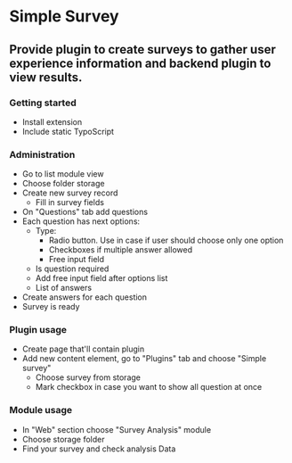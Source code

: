 # Simple Survey

## Provide plugin to create surveys to gather user experience information and backend plugin to view results.

### Getting started

* Install extension
* Include static TypoScript

### Administration

* Go to list module view
* Choose folder storage
* Create new survey record
  * Fill in survey fields
* On "Questions" tab add questions
* Each question has next options:
  * Type:
     * Radio button. Use in case if user should choose only one option
     * Checkboxes if multiple answer allowed
     * Free input field
  * Is question required
  * Add free input field after options list
  * List of answers
* Create answers for each question
* Survey is ready

### Plugin usage

* Create page that'll contain plugin
* Add new content element, go to "Plugins" tab and choose "Simple survey"
  * Choose survey from storage
  * Mark checkbox in case you want to show all question at once


### Module usage

* In "Web" section choose "Survey Analysis" module
* Choose storage folder
* Find your survey and check analysis Data 